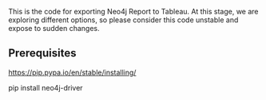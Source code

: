 This is the code for exporting Neo4j Report to Tableau.
At this stage, we are exploring  different options, so please consider this code unstable and expose to sudden changes. 

## Prerequisites

https://pip.pypa.io/en/stable/installing/

pip install neo4j-driver
